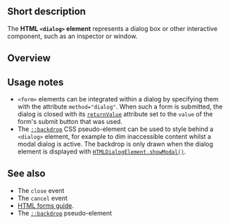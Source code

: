 ## Short description

The **HTML `<dialog>` element** represents a dialog box or other
interactive component, such as an inspector or window.

## Overview

## Usage notes

- `<form>` elements can be integrated within a dialog by specifying
  them with the attribute `method="dialog"`. When such a form is
  submitted, the dialog is closed with its
  [`returnValue`](/en-US/docs/Web/API/HTMLDialogElement/returnValue)
  attribute set to the `value` of the form\'s submit button that was
  used.
- The
  [`::backdrop`](/en-US/docs/Web/CSS/::backdrop)
  CSS pseudo-element can be used to style behind a `<dialog>` element,
  for example to dim inaccessible content whilst a modal dialog is
  active. The backdrop is only drawn when the dialog element is
  displayed with
  [`HTMLDialogElement.showModal()`](/en-US/docs/Web/API/HTMLDialogElement/showModal).

## See also

- The `close` event
- The `cancel` event
- [HTML forms guide](/en-US/docs/Web/Guide/HTML/Forms).
- The [`::backdrop`](/en-US/docs/Web/CSS/::backdrop) pseudo-element
